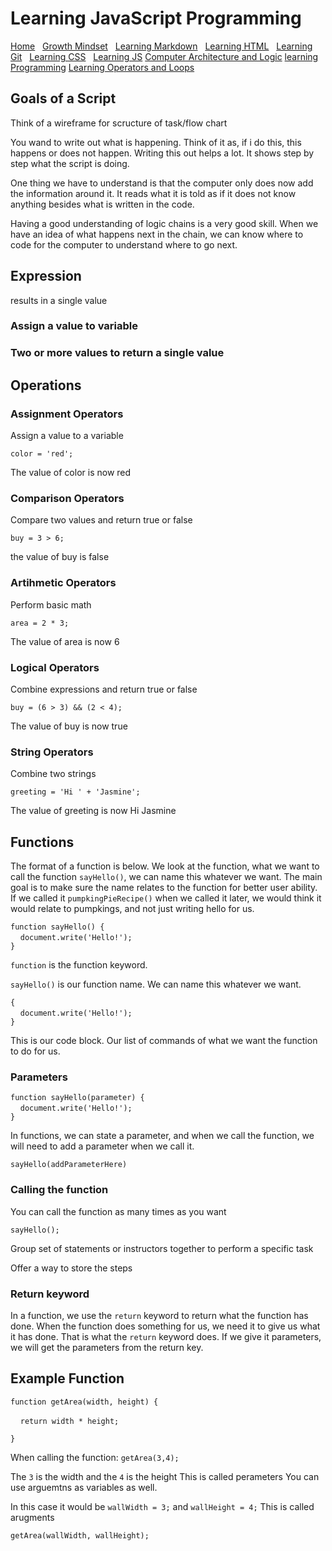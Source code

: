 # Learning JavaScript Programming

[Home](https://fadnesscharlie.github.io/Reading-notes1000/) &nbsp;
[Growth Mindset](https://fadnesscharlie.github.io/Reading-notes1000/growth_mindset) &nbsp;
[Learning Markdown](https://fadnesscharlie.github.io/Reading-notes1000/learning_markdown) &nbsp;
[Learning HTML](https://fadnesscharlie.github.io/Reading-notes1000/learning_html) &nbsp;
[Learning Git](https://fadnesscharlie.github.io/Reading-notes1000/learning_git) &nbsp;
[Learning CSS](https://fadnesscharlie.github.io/Reading-notes1000/learning_css) &nbsp;
[Learning JS](https://fadnesscharlie.github.io/Reading-notes1000/learning_js)
[Computer Architecture and Logic](https://fadnesscharlie.github.io/Reading-notes1000/arch_and_logic)
[learning Programming](https://fadnesscharlie.github.io/Reading-notes1000/learning_programming)
[Learning Operators and Loops](https://fadnesscharlie.github.io/Reading-notes1000/learning_Operators_and_loops)

## Goals of a Script

Think of a wireframe for scructure of task/flow chart

You wand to write out what is happening. Think of it as, if i do this, this happens or does not happen. Writing this out helps a lot. It shows step by step what the script is doing.

One thing we have to understand is that the computer only does now add the information around it. It reads what it is told as if it does not know anything besides what is written in the code.

Having a good understanding of logic chains is a very good skill. When we have an idea of what happens next in the chain, we can know where to code for the computer to understand where to go next.

## Expression

results in a single value

### Assign a value to variable

### Two or more values to return a single value

## Operations

### **Assignment Operators**

Assign a value to a variable

`color = 'red';`

The value of color is now red

### **Comparison Operators**

Compare two values and return true or false

`buy = 3 > 6;`

the value of buy is false

### **Artihmetic Operators**

Perform basic math

`area = 2 * 3;`

The value of area is now 6

### **Logical Operators**

Combine expressions and return true or false

`buy = (6 > 3) && (2 < 4);`

The value of buy is now true

### **String Operators**

Combine two strings

`greeting = 'Hi ' + 'Jasmine';`

The value of greeting is now Hi Jasmine

## Functions

The format of a function is below. We look at the function, what we want to call the function `sayHello()`, we can name this whatever we want. The main goal is to make sure the name relates to the function for better user ability. If we called it `pumpkingPieRecipe()` when we called it later, we would think it would relate to pumpkings, and not just writing hello for us.

`function sayHello() {`  
&nbsp;&nbsp;&nbsp;&nbsp;`document.write('Hello!');`  
`}`

`function` is the function keyword.

`sayHello()` is our function name. We can name this whatever we want.

`{`  
&nbsp;&nbsp;&nbsp;&nbsp;`document.write('Hello!');`  
`}`

This is our code block. Our list of commands of what we want the function to do for us.

### Parameters

`function sayHello(parameter) {`  
&nbsp;&nbsp;&nbsp;&nbsp;`document.write('Hello!');`  
`}`

In functions, we can state a parameter, and when we call the function, we will need to add a parameter when we call it.

`sayHello(addParameterHere)`

### Calling the function

You can call the function as many times as you want

`sayHello();`

Group set of statements or instructors together to perform a specific task

Offer a way to store the steps

### Return keyword

In a function, we use the `return` keyword to return what the function has done. When the function does something for us, we need it to give us what it has done. That is what the `return` keyword does. If we give it parameters, we will get the parameters from the return key.

## Example Function

`function getArea(width, height) {`

&nbsp;&nbsp;&nbsp;&nbsp;`return width * height;`

`}`

When calling the function:
`getArea(3,4);`

The `3` is the width and the `4` is the height
This is called perameters
You can use arguemtns as variables as well.

In this case it would be `wallWidth = 3;` and `wallHeight = 4;`
This is called arugments

`getArea(wallWidth, wallHeight);`
